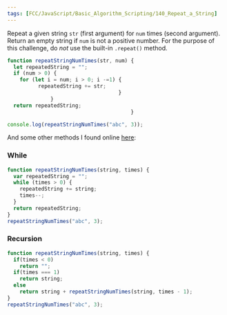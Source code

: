 ```yaml
---
tags: [FCC/JavaScript/Basic_Algorithm_Scripting/140_Repeat_a_String]
---
```

Repeat a given string `str` (first argument) for `num` times (second argument). Return an empty string if `num` is not a positive number. For the purpose of this challenge, do _not_ use the built-in `.repeat()` method.

```js
function repeatStringNumTimes(str, num) {
  let repeatedString = "";
  if (num > 0) {
    for (let i = num; i > 0; i -=1) {
          repeatedString += str;
                                    }
              }
  return repeatedString;        
                                        }

console.log(repeatStringNumTimes("abc", 3));
```

And some other methods I found online [here](https://www.freecodecamp.org/news/three-ways-to-repeat-a-string-in-javascript-2a9053b93a2d/):

### While 
```js
function repeatStringNumTimes(string, times) {
  var repeatedString = "";
  while (times > 0) {
    repeatedString += string;
    times--;
  }
  return repeatedString;
}
repeatStringNumTimes("abc", 3);
```

### Recursion
```js
function repeatStringNumTimes(string, times) {
  if(times < 0) 
    return "";
  if(times === 1) 
    return string;
  else 
    return string + repeatStringNumTimes(string, times - 1);
}
repeatStringNumTimes("abc", 3);
```
